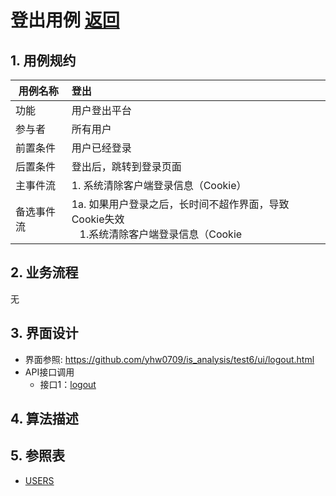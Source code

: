 ﻿
# 登出用例 [返回](../README.md)

## 1. 用例规约

|用例名称|登出|
|-------|:-------------|
|功能|用户登出平台|
|参与者|所有用户|
|前置条件| 用户已经登录|
|后置条件|登出后，跳转到登录页面|
|主事件流| 1. 系统清除客户端登录信息（Cookie）|
|备选事件流|1a. 如果用户登录之后，长时间不超作界面，导致Cookie失效 <br/>&nbsp;&nbsp; 1.系统清除客户端登录信息（Cookie|

## 2. 业务流程
无

## 3. 界面设计
- 界面参照: https://github.com/yhw0709/is_analysis/test6/ui/logout.html
- API接口调用
    - 接口1：[logout](../interface/logout.md)

## 4. 算法描述
    
## 5. 参照表

- [USERS](../database.md/#USERS)

